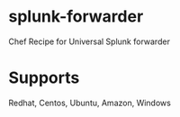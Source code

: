 splunk-forwarder
================

Chef Recipe for Universal Splunk forwarder

Supports
================
Redhat, Centos, Ubuntu, Amazon, Windows